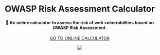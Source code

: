 <div align="center">
  <h1>OWASP Risk Assessment Calculator</h1>

  <h4>🧮 An online calculator to assess the risk of web vulnerabilities based on OWASP Risk Assessment.</h4>

<a align="center" href="https://nancy-17.github.io/OWASP-risk-calculator/" target="_blank">GO TO ONLINE CALCULATOR</a>

![](https://raw.githubusercontent.com/JavierOlmedo/OWASP-Calculator/master/img/orac.gif)

</div>

